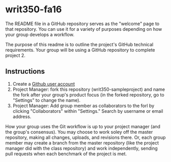 # writ350-fa16
The README file in a GitHub repository serves as the "welcome" page to that repository. You can use it for a variety of purposes depending on how your group develops a workflow. 

The purpose of this readme is to outline the project's GitHub technical requirements. Your group will be using a GitHub repository to complete project 2. 

<h2>Instructions</h2>

<ol>
<li>Create a <a href="https://github.com/join?source=header-home">Github user account </a></li>
<li>Project Manager: fork this repository (writ350-sampleproject) and name the fork after your group's product focus (in the forked repository, go to "Settings" to change the name). </li>
<li>Project Manager: Add group member as collaborators to the forl by clicking "Collaborators" within "Settings." Search by username or email address. </li>
</ol>

How your group uses the Git workflow is up to your project manager (and the group's consensus). You may choose to work soley off the master repository, making all changes, uploads, and revisions there. Or, each group member may create a branch from the master repository (like the project manager did with the class repository) and work independently, sending pull requests when each benchmark of the project is met. 


